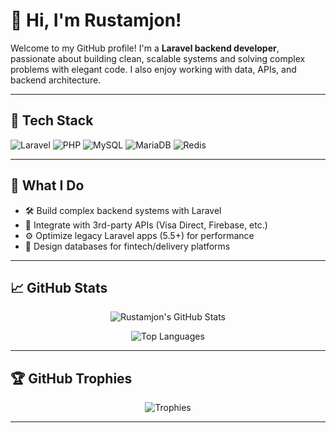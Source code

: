 # 👋 Hi, I'm Rustamjon!

Welcome to my GitHub profile! I'm a **Laravel backend developer**, passionate about building clean, scalable systems and solving complex problems with elegant code. I also enjoy working with data, APIs, and backend architecture.

---

## 🚀 Tech Stack

![Laravel](https://img.shields.io/badge/-Laravel-F55247?style=flat&logo=laravel&logoColor=white)
![PHP](https://img.shields.io/badge/-PHP-777BB4?style=flat&logo=php&logoColor=white)
![MySQL](https://img.shields.io/badge/-MySQL-4479A1?style=flat&logo=mysql&logoColor=white)
![MariaDB](https://img.shields.io/badge/-MariaDB-003545?style=flat&logo=mariadb&logoColor=white)
![Redis](https://img.shields.io/badge/-Redis-DC382D?style=flat&logo=redis&logoColor=white)

---

## 🧠 What I Do

- 🛠 Build complex backend systems with Laravel
- 🔌 Integrate with 3rd-party APIs (Visa Direct, Firebase, etc.)
- ⚙️ Optimize legacy Laravel apps (5.5+) for performance
- 🐘 Design databases for fintech/delivery platforms

---

## 📈 GitHub Stats

<p align="center">
  <img src="https://github-readme-stats.vercel.app/api?username=Rustamjon&show_icons=true&theme=tokyonight&count_private=true&hide=issues" alt="Rustamjon's GitHub Stats" />
</p>

<p align="center">
  <img src="https://github-readme-stats.vercel.app/api/top-langs/?username=Rustamjon&layout=compact&theme=tokyonight&langs_count=10" alt="Top Languages" />
</p>

---

## 🏆 GitHub Trophies

<p align="center">
  <img src="https://github-profile-trophy.vercel.app/?username=Rustamjon&theme=gruvbox&no-frame=true&row=1&column=7" alt="Trophies" />
</p>

---


<!---
rjusm/rjusm is a ✨ special ✨ repository because its `README.md` (this file) appears on your GitHub profile.
You can click the Preview link to take a look at your changes.
--->
